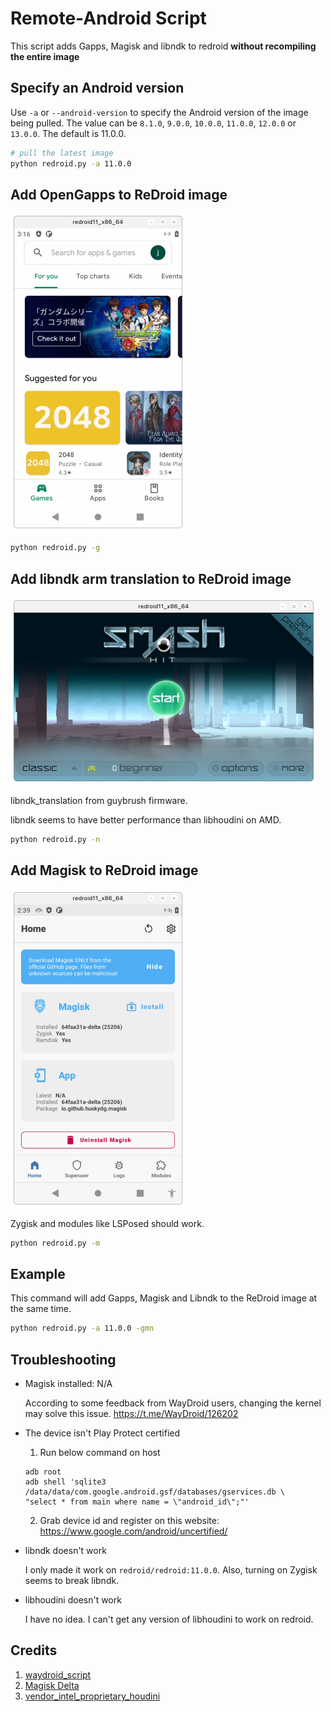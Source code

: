 # Remote-Android Script

This script adds Gapps, Magisk and libndk to redroid **without recompiling the entire image**

## Specify an Android version

Use `-a` or `--android-version` to specify the Android version of the image being pulled. The value can be `8.1.0`, `9.0.0`, `10.0.0`, `11.0.0`, `12.0.0` or `13.0.0`. The default is 11.0.0.

```bash
# pull the latest image
python redroid.py -a 11.0.0
```

## Add OpenGapps to ReDroid image

<img src="./assets/3.png" style="zoom:50%;" />

```bash
python redroid.py -g
```

## Add libndk arm translation to ReDroid image
<img src="./assets/2.png" style="zoom:50%;" />

libndk_translation from guybrush firmware.

libndk seems to have better performance than libhoudini on AMD.

```bash
python redroid.py -n
```

## Add Magisk to ReDroid image
<img src="./assets/1.png" style="zoom:50%;" />

Zygisk and modules like LSPosed should work. 



```bash
python redroid.py -m
```

## Example

This command will add Gapps, Magisk and Libndk to the ReDroid image at the same time.

```bash
python redroid.py -a 11.0.0 -gmn
```

## Troubleshooting

- Magisk installed: N/A

  According to some feedback from WayDroid users, changing the kernel may solve this issue. https://t.me/WayDroid/126202

- The device isn't Play Protect certified
    1. Run below command on host
    ```
    adb root
    adb shell 'sqlite3 /data/data/com.google.android.gsf/databases/gservices.db \
    "select * from main where name = \"android_id\";"'
    ```

    2. Grab device id and register on this website: https://www.google.com/android/uncertified/

- libndk doesn't work
    
    I only made it work on `redroid/redroid:11.0.0`. Also, turning on Zygisk seems to break libndk.
    
- libhoudini doesn't work
    
    I have no idea. I can't get any version of libhoudini to work on redroid.


## Credits
1. [waydroid_script](https://github.com/casualsnek/waydroid_script)
2. [Magisk Delta](https://huskydg.github.io/magisk-files/)
3. [vendor_intel_proprietary_houdini](https://github.com/supremegamers/vendor_intel_proprietary_houdini)
